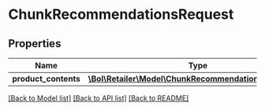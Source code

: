 # ChunkRecommendationsRequest

## Properties
Name | Type | Description | Notes
------------ | ------------- | ------------- | -------------
**product_contents** | [**\Bol\Retailer\Model\ChunkRecommendationsAttributes[]**](ChunkRecommendationsAttributes.md) |  | 

[[Back to Model list]](../README.md#documentation-for-models) [[Back to API list]](../README.md#documentation-for-api-endpoints) [[Back to README]](../README.md)


